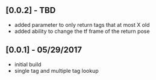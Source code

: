 ## [0.0.2] - TBD
- added parameter to only return tags that at most X old
- added ability to change the tf frame of the return pose

## [0.0.1] - 05/29/2017
- initial build
- single tag and multiple tag lookup
